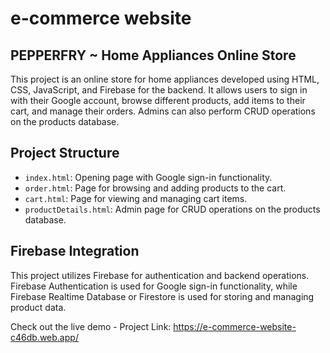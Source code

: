 # e-commerce website 
## PEPPERFRY ~ Home Appliances Online Store

This project is an online store for home appliances developed using HTML, CSS, JavaScript, and Firebase for the backend. It allows users to sign in with their Google account, browse different products, add items to their cart, and manage their orders. Admins can also perform CRUD operations on the products database.


## Project Structure

- `index.html`: Opening page with Google sign-in functionality.
- `order.html`: Page for browsing and adding products to the cart.
- `cart.html`: Page for viewing and managing cart items.
- `productDetails.html`: Admin page for CRUD operations on the products database.

## Firebase Integration

This project utilizes Firebase for authentication and backend operations. Firebase Authentication is used for Google sign-in functionality, while Firebase Realtime Database or Firestore is used for storing and managing product data.


Check out the live demo - Project Link: https://e-commerce-website-c46db.web.app/
